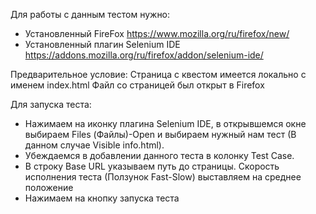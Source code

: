Для работы с данным тестом нужно:
- Установленный FireFox https://www.mozilla.org/ru/firefox/new/
- Установленный плагин Selenium IDE https://addons.mozilla.org/ru/firefox/addon/selenium-ide/


Предварительное условие: Страница с квестом имеется локально с именем index.html Файл со страницей был открыт в Firefox

Для запуска теста: 
- Нажимаем на иконку плагина Selenium IDE, в открывшемся окне выбираем Files (Файлы)-Open и выбираем нужный нам тест (В данном случае Visible info.html). 
- Убеждаемся в добавлении данного теста в колонку Test Case.
- В строку Base URL указываем путь до страницы. Скорость исполнения теста (Ползунок Fast-Slow) выставляем на среднее положение
- Нажимаем на кнопку запуска теста 
